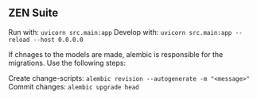 ## ZEN Suite

Run with: `uvicorn src.main:app`
Develop with: `uvicorn src.main:app --reload --host 0.0.0.0`

If chnages to the models are made, alembic is responsible for the migrations. Use the following steps:

Create change-scripts: `alembic revision --autogenerate -m "<message>"`
Commit changes: `alembic upgrade head`